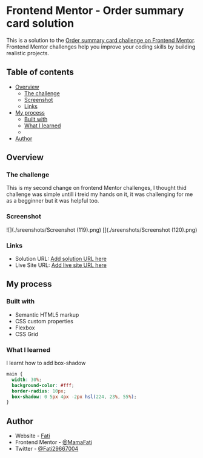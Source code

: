 # Frontend Mentor - Order summary card solution

This is a solution to the [Order summary card challenge on Frontend Mentor](https://www.frontendmentor.io/challenges/order-summary-component-QlPmajDUj). Frontend Mentor challenges help you improve your coding skills by building realistic projects. 

## Table of contents

- [Overview](#overview)
  - [The challenge](#the-challenge)
  - [Screenshot](#screenshot)
  - [Links](#links)
- [My process](#my-process)
  - [Built with](#built-with)
  - [What I learned](#what-i-learned)
  - 
- [Author](#author)
 

## Overview

### The challenge
This is my second change on frontend Mentor challenges, I thought thid challenge was simple untill i treid my hands on it, it was challenging for me as a begginner but it was helpful too.

### Screenshot

![](./sreenshots/Screenshot (119).png)
[](./sreenshots/Screenshot (120).png)
 

### Links

- Solution URL: [Add solution URL here](https://github.com/MamaFati/order-summary-component)
- Live Site URL: [Add live site URL here](https://fastidious-unicorn-661f09.netlify.app/)

## My process

### Built with

- Semantic HTML5 markup
- CSS custom properties
- Flexbox
- CSS Grid


### What I learned
I learnt how to add box-shadow

 

 
```css
main {
  width: 30%;
  background-color: #fff;
  border-radius: 10px;
  box-shadow: 0 5px 4px -2px hsl(224, 23%, 55%);
}
```

## Author

- Website - [ Fati](https://fastidious-unicorn-661f09.netlify.app/)
- Frontend Mentor - [@MamaFati](https://www.frontendmentor.io/profile/MamaFati)
- Twitter - [@Fati29667004](https://www.twitter.com/TimaTech)

 
